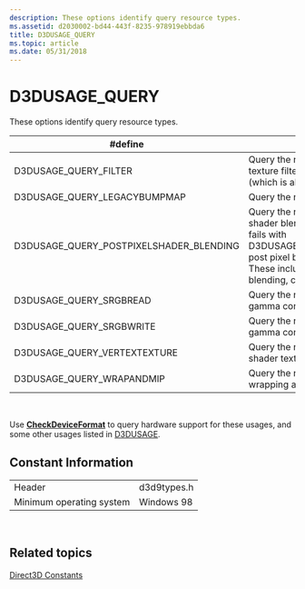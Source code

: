 ```yaml
---
description: These options identify query resource types.
ms.assetid: d2030002-bd44-443f-8235-978919ebbda6
title: D3DUSAGE_QUERY
ms.topic: article
ms.date: 05/31/2018
---
```


# D3DUSAGE\_QUERY

These options identify query resource types.



| \#define                                   | Description                                                                                                                                                                                                                                                                                                                                         |
|--------------------------------------------|-----------------------------------------------------------------------------------------------------------------------------------------------------------------------------------------------------------------------------------------------------------------------------------------------------------------------------------------------------|
| D3DUSAGE\_QUERY\_FILTER                    | Query the resource format to see if it supports texture filter types other than D3DTEXF\_POINT (which is always supported).                                                                                                                                                                                                                         |
| D3DUSAGE\_QUERY\_LEGACYBUMPMAP             | Query the resource about a legacy bump map.                                                                                                                                                                                                                                                                                                         |
| D3DUSAGE\_QUERY\_POSTPIXELSHADER\_BLENDING | Query the resource to verify support for post pixel shader blending support. If [**CheckDeviceFormat**](/windows/win32/api/d3d9/nf-d3d9-idirect3d9-checkdeviceformat) fails with D3DUSAGE\_QUERY\_POSTPIXELSHADER\_BLENDING, post pixel blending operations are not supported. These include alpha test, pixel fog, render-target blending, color write enable, and dithering. |
| D3DUSAGE\_QUERY\_SRGBREAD                  | Query the resource to verify if a texture supports gamma correction during a read operation.                                                                                                                                                                                                                                                        |
| D3DUSAGE\_QUERY\_SRGBWRITE                 | Query the resource to verify if a texture supports gamma correction during a write operation.                                                                                                                                                                                                                                                       |
| D3DUSAGE\_QUERY\_VERTEXTEXTURE             | Query the resource to verify support for vertex shader texture sampling.                                                                                                                                                                                                                                                                            |
| D3DUSAGE\_QUERY\_WRAPANDMIP                | Query the resource to verify support for texture wrapping and mip-mapping.                                                                                                                                                                                                                                                                          |



 

Use [**CheckDeviceFormat**](/windows/win32/api/d3d9/nf-d3d9-idirect3d9-checkdeviceformat) to query hardware support for these usages, and some other usages listed in [D3DUSAGE](d3dusage.md).

## Constant Information



|                          |             |
|--------------------------|-------------|
| Header                   | d3d9types.h |
| Minimum operating system | Windows 98  |



 

## Related topics

<dl> <dt>

[Direct3D Constants](dx9-graphics-reference-d3d-constants.md)
</dt> </dl>

 

 
